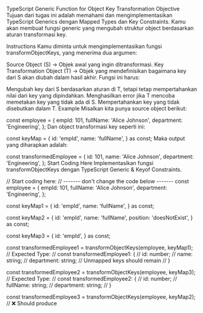 TypeScript Generic Function for Object Key Transformation
Objective
Tujuan dari tugas ini adalah memahami dan mengimplementasikan TypeScript Generics dengan Mapped Types dan Key Constraints. Kamu akan membuat fungsi generic yang mengubah struktur object berdasarkan aturan transformasi key.

Instructions
Kamu diminta untuk mengimplementasikan fungsi transformObjectKeys, yang menerima dua argumen:

Source Object (S) → Objek awal yang ingin ditransformasi.
Key Transformation Object (T) → Objek yang mendefinisikan bagaimana key dari S akan diubah dalam hasil akhir.
Fungsi ini harus:

Mengubah key dari S berdasarkan aturan di T, tetapi tetap mempertahankan nilai dari key yang dipindahkan.
Menghasilkan error jika T mencoba memetakan key yang tidak ada di S.
Mempertahankan key yang tidak disebutkan dalam T.
Example
Misalkan kita punya source object berikut:

const employee = {
empId: 101,
fullName: 'Alice Johnson',
department: 'Engineering',
};
Dan object transformasi key seperti ini:

const keyMap = {
id: 'empId',
name: 'fullName',
} as const;
Maka output yang diharapkan adalah:

const transformedEmployee = {
id: 101,
name: 'Alice Johnson',
department: 'Engineering',
};
Start Coding Here
Implementasikan fungsi transformObjectKeys dengan TypeScript Generic & Keyof Constraints.

// Start coding here:
// ------- don't change the code below -------
const employee = {
empId: 101,
fullName: 'Alice Johnson',
department: 'Engineering',
};

const keyMap1 = {
id: 'empId',
name: 'fullName',
} as const;

const keyMap2 = {
id: 'empId',
name: 'fullName',
position: 'doesNotExist',
} as const;

const keyMap3 = {
id: 'empId',
} as const;

const transformedEmployee1 = transformObjectKeys(employee, keyMap1);
// Expected Type:
// const transformedEmployee1: {
// id: number;
// name: string;
// department: string; // Unmapped keys should remain
// }

const transformedEmployee2 = transformObjectKeys(employee, keyMap3);
// Expected Type:
// const transformedEmployee2: {
// id: number;
// fullName: string;
// department: string;
// }

const transformedEmployee3 = transformObjectKeys(employee, keyMap2); // ❌ Should produce
